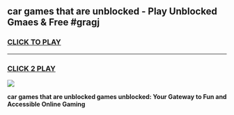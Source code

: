 
## car games that are unblocked - Play Unblocked Gmaes & Free #gragj
<h3>
<a href="https://premium.freeplayer.one?title=car_games_that_are_unblocked&ref=01M">CLICK TO PLAY</a></h3>
<hr>

<h3>
<a href="https://premium.freeplayer.one?title=car_games_that_are_unblocked&ref=01M">CLICK 2 PLAY</a>
  
</h3>

<a href="https://premium.freeplayer.one?title=car_games_that_are_unblocked&ref=01M"><img src="https://clearcache.store/games.png"></a>


**car games that are unblocked games unblocked: Your Gateway to Fun and Accessible Online Gaming**
